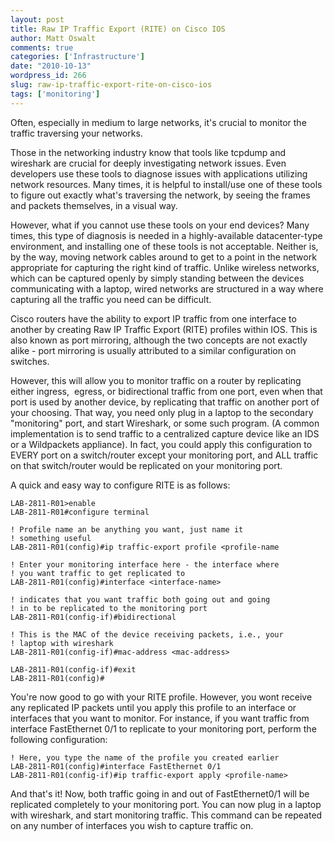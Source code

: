```yaml
---
layout: post
title: Raw IP Traffic Export (RITE) on Cisco IOS
author: Matt Oswalt
comments: true
categories: ['Infrastructure']
date: "2010-10-13"
wordpress_id: 266
slug: raw-ip-traffic-export-rite-on-cisco-ios
tags: ['monitoring']
---
```



Often, especially in medium to large networks, it's crucial to monitor the traffic traversing your networks.

Those in the networking industry know that tools like tcpdump and wireshark are crucial for deeply investigating network issues. Even developers use these tools to diagnose issues with applications utilizing network resources. Many times, it is helpful to install/use one of these tools to figure out exactly what's traversing the network, by seeing the frames and packets themselves, in a visual way.

However, what if you cannot use these tools on your end devices? Many times, this type of diagnosis is needed in a highly-available datacenter-type environment, and installing one of these tools is not acceptable. Neither is, by the way, moving network cables around to get to a point in the network appropriate for capturing the right kind of traffic. Unlike wireless networks, which can be captured openly by simply standing between the devices communicating with a laptop, wired networks are structured in a way where capturing all the traffic you need can be difficult.

Cisco routers have the ability to export IP traffic from one interface to another by creating Raw IP Traffic Export (RITE) profiles within IOS. This is also known as port mirroring, although the two concepts are not exactly alike - port mirroring is usually attributed to a similar configuration on switches.

However, this will allow you to monitor traffic on a router by replicating either ingress,  egress, or bidirectional traffic from one port, even when that port is used by another device, by replicating that traffic on another port of your choosing. That way, you need only plug in a laptop to the secondary "monitoring" port, and start Wireshark, or some such program. (A common implementation is to send traffic to a centralized capture device like an IDS or a Wildpackets appliance). In fact, you could apply this configuration to EVERY port on a switch/router except your monitoring port, and ALL traffic on that switch/router would be replicated on your monitoring port.

A quick and easy way to configure RITE is as follows:

    LAB-2811-R01>enable
    LAB-2811-R01#configure terminal

    ! Profile name an be anything you want, just name it
    ! something useful
    LAB-2811-R01(config)#ip traffic-export profile <profile-name 

    ! Enter your monitoring interface here - the interface where
    ! you want traffic to get replicated to
    LAB-2811-R01(config)#interface <interface-name>

    ! indicates that you want traffic both going out and going
    ! in to be replicated to the monitoring port
    LAB-2811-R01(config-if)#bidirectional 

    ! This is the MAC of the device receiving packets, i.e., your
    ! laptop with wireshark
    LAB-2811-R01(config-if)#mac-address <mac-address>

    LAB-2811-R01(config-if)#exit
    LAB-2811-R01(config)#

You're now good to go with your RITE profile. However, you wont receive any replicated IP packets until you apply this profile to an interface or interfaces that you want to monitor. For instance, if you want traffic from interface FastEthernet 0/1 to replicate to your monitoring port, perform the following configuration:

    ! Here, you type the name of the profile you created earlier
    LAB-2811-R01(config)#interface FastEthernet 0/1
    LAB-2811-R01(config-if)#ip traffic-export apply <profile-name>

And that's it! Now, both traffic going in and out of FastEthernet0/1 will be replicated completely to your monitoring port. You can now plug in a laptop with wireshark, and start monitoring traffic. This command can be repeated on any number of interfaces you wish to capture traffic on.
